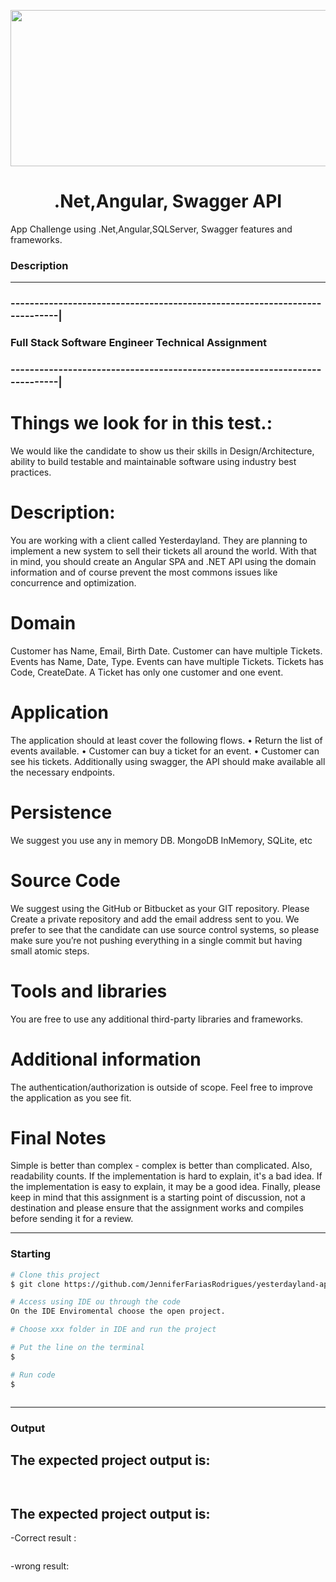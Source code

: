 <p align="center">
 <img src="https://media.licdn.com/dms/image/C5612AQH-LQYdtYahzg/article-cover_image-shrink_600_2000/0/1626661672527?e=2147483647&v=beta&t=YgZLzjK2VoKCQuJtBn_8gk8yNf9H1P3yvmao1ybol6k" height="250" width="700">  </p>
 <h1 align="center">.Net,Angular, Swagger API</h1>
<p align="center">
</p>
App Challenge using .Net,Angular,SQLServer, Swagger features and frameworks.


### Description 
---
### ---------------------------------------------------------------------------|
###         Full Stack Software Engineer Technical Assignment
### ---------------------------------------------------------------------------|

# Things we look for in this test.:
We would like the candidate to show us their skills in Design/Architecture, ability to build testable and maintainable
software using industry best practices.

# Description:
You are working with a client called Yesterdayland. They are planning to implement a new
system to sell their tickets all around the world. With that in mind, you should create an
Angular SPA and .NET API using the domain information and of course prevent the most
commons issues like concurrence and optimization.

# Domain
Customer has Name, Email, Birth Date.
Customer can have multiple Tickets.
Events has Name, Date, Type.
Events can have multiple Tickets.
Tickets has Code, CreateDate.
A Ticket has only one customer and one event.
# Application
The application should at least cover the following flows.
• Return the list of events available.
• Customer can buy a ticket for an event.
• Customer can see his tickets.
Additionally using swagger, the API should make available all the necessary endpoints.
# Persistence
We suggest you use any in memory DB. MongoDB InMemory, SQLite, etc
# Source Code
We suggest using the GitHub or Bitbucket as your GIT repository.
Please Create a private repository and add the email address sent to you.
We prefer to see that the candidate can use source control systems, so please make sure you’re not pushing everything in a
single commit but having small atomic steps.
# Tools and libraries
You are free to use any additional third-party libraries and frameworks.
# Additional information
The authentication/authorization is outside of scope. Feel free to improve the
application as you see fit.
# Final Notes
Simple is better than complex - complex is better than complicated. Also, readability counts. If the
implementation is hard to explain, it's a bad idea.
If the implementation is easy to explain, it may be a good idea.
Finally, please keep in mind that this assignment is a starting point of discussion, not a destination and please ensure that
the assignment works and compiles before sending it for a review.




---

### Starting
```bash
# Clone this project
$ git clone https://github.com/JenniferFariasRodrigues/yesterdayland-app.git

# Access using IDE ou through the code
On the IDE Enviromental choose the open project.

# Choose xxx folder in IDE and run the project

# Put the line on the terminal
$

# Run code
$ 



```

---
### Output
###
The expected project output is:
---
```bash



```

The expected  project output is:
---
-Correct result :
```bash


```

-wrong result:
```bash

```
